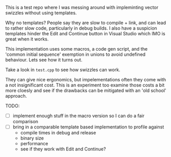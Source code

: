 This is a test repo where I was messing around with impleminting vector swizzles without using templates.

Why no templates? People say they are slow to compile + link, and can lead to rather slow code, particularly in debug builds. I also have a suspicion templates hinder the Edit and Continue button in Visual Studio which IMO is great when it works.

This implementation uses some macros, a code gen script, and the 'common initial sequence' exemption in unions to avoid undefined behaviour. Lets see how it turns out.

Take a look in `test.cpp` to see how swizzles can work.

They can give nice ergonomics, but impelementations often they come with a not insignificant cost. This is an experiment too examine those costs a bit more cloesly and see if the drawbacks can be mitigated with an 'old school' approach.

TODO:
- [ ] implement enough stuff in the macro version so I can do a fair comparison
- [ ] bring in a comparable template based implementation to profile against
	- compile times in debug and release
	- binary size
	- performance
	- see if they work with Edit and Continue?